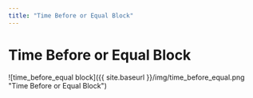 ```yaml
---
title: "Time Before or Equal Block"
---
```

# Time Before or Equal Block
![time_before_equal block]({{ site.baseurl }}/img/time_before_equal.png "Time Before or Equal Block")